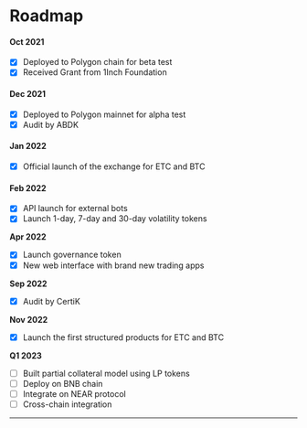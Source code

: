 # Roadmap

#### Oct 2021

* [x] Deployed to Polygon chain for beta test
* [x] Received Grant from 1Inch Foundation

#### Dec 2021

* [x] Deployed to Polygon mainnet for alpha test
* [x] Audit by ABDK

#### Jan 2022

* [x] Official launch of the exchange for ETC and BTC

#### Feb 2022

* [x] API launch for external bots
* [x] Launch 1-day, 7-day and 30-day volatility tokens

**Apr 2022**

* [x] Launch governance token
* [x] New web interface with brand new trading apps

**Sep 2022**

* [x] Audit by CertiK

**Nov 2022**

* [x] Launch the first structured products for ETC and BTC

**Q1 2023**

* [ ] Built partial collateral model using LP tokens
* [ ] Deploy on BNB chain
* [ ] Integrate on NEAR protocol
* [ ] Cross-chain integration

****

